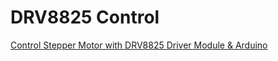 # DRV8825 Control

[Control Stepper Motor with DRV8825 Driver Module & Arduino](https://lastminuteengineers.com/drv8825-stepper-motor-driver-arduino-tutorial/)
